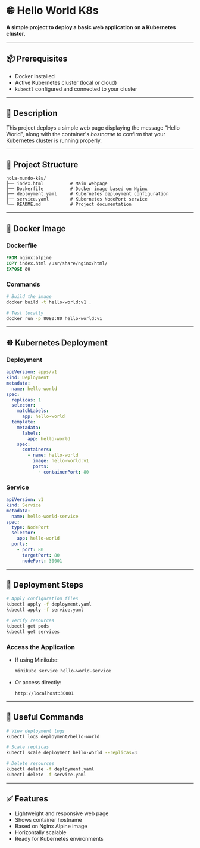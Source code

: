 # 🌐 Hello World K8s

**A simple project to deploy a basic web application on a Kubernetes cluster.**

---

## 📦 Prerequisites

- Docker installed
- Active Kubernetes cluster (local or cloud)
- `kubectl` configured and connected to your cluster

---

## 🧾 Description

This project deploys a simple web page displaying the message "Hello World", along with the container's _hostname_ to confirm that your Kubernetes cluster is running properly.

---

## 📁 Project Structure

```
hola-mundo-k8s/
├── index.html          # Main webpage
├── Dockerfile          # Docker image based on Nginx
├── deployment.yaml     # Kubernetes deployment configuration
├── service.yaml        # Kubernetes NodePort service
└── README.md           # Project documentation
```

---

## 🐳 Docker Image

### Dockerfile

```dockerfile
FROM nginx:alpine
COPY index.html /usr/share/nginx/html/
EXPOSE 80
```

### Commands

```bash
# Build the image
docker build -t hello-world:v1 .

# Test locally
docker run -p 8080:80 hello-world:v1
```

---

## ☸️ Kubernetes Deployment

### Deployment

```yaml
apiVersion: apps/v1
kind: Deployment
metadata:
  name: hello-world
spec:
  replicas: 1
  selector:
    matchLabels:
      app: hello-world
  template:
    metadata:
      labels:
        app: hello-world
    spec:
      containers:
        - name: hello-world
          image: hello-world:v1
          ports:
            - containerPort: 80
```

### Service

```yaml
apiVersion: v1
kind: Service
metadata:
  name: hello-world-service
spec:
  type: NodePort
  selector:
    app: hello-world
  ports:
    - port: 80
      targetPort: 80
      nodePort: 30001
```

---

## 🚀 Deployment Steps

```bash
# Apply configuration files
kubectl apply -f deployment.yaml
kubectl apply -f service.yaml

# Verify resources
kubectl get pods
kubectl get services
```

### Access the Application

- If using Minikube:
  ```bash
  minikube service hello-world-service
  ```
- Or access directly:
  ```
  http://localhost:30001
  ```

---

## 🔧 Useful Commands

```bash
# View deployment logs
kubectl logs deployment/hello-world

# Scale replicas
kubectl scale deployment hello-world --replicas=3

# Delete resources
kubectl delete -f deployment.yaml
kubectl delete -f service.yaml
```

---

## ✅ Features

- Lightweight and responsive web page
- Shows container hostname
- Based on Nginx Alpine image
- Horizontally scalable
- Ready for Kubernetes environments

